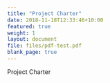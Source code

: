 ```yaml
---
title: "Project Charter"
date: 2018-11-18T12:33:46+10:00
featured: true
weight: 1
layout: document
file: files/pdf-test.pdf
blank_page: true
---
```


Project Charter
